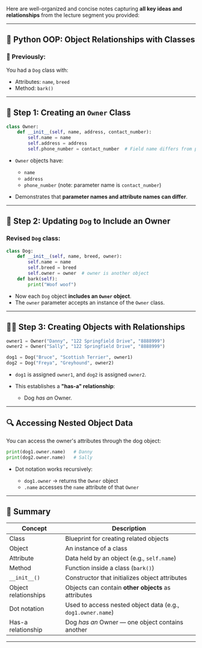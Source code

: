 Here are well-organized and concise notes capturing **all key ideas and relationships** from the lecture segment you provided:

---

## 🧱 **Python OOP: Object Relationships with Classes**

### 🐶 Previously:

You had a `Dog` class with:

* Attributes: `name`, `breed`
* Method: `bark()`

---

## 🧑 **Step 1: Creating an `Owner` Class**

```python
class Owner:
    def __init__(self, name, address, contact_number):
        self.name = name
        self.address = address
        self.phone_number = contact_number  # Field name differs from parameter
```

* `Owner` objects have:

  * `name`
  * `address`
  * `phone_number` (note: parameter name is `contact_number`)
* Demonstrates that **parameter names and attribute names can differ**.

---

## 🐾 **Step 2: Updating `Dog` to Include an Owner**

### Revised `Dog` class:

```python
class Dog:
    def __init__(self, name, breed, owner):
        self.name = name
        self.breed = breed
        self.owner = owner  # owner is another object
    def bark(self):
        print("Woof woof")
```

* Now each `Dog` object **includes an `Owner` object**.
* The `owner` parameter accepts an instance of the `Owner` class.

---

## 🐕‍🦺 **Step 3: Creating Objects with Relationships**

```python
owner1 = Owner("Danny", "122 Springfield Drive", "8888999")
owner2 = Owner("Sally", "122 Springfield Drive", "8888999")

dog1 = Dog("Bruce", "Scottish Terrier", owner1)
dog2 = Dog("Freya", "Greyhound", owner2)
```

* `dog1` is assigned `owner1`, and `dog2` is assigned `owner2`.
* This establishes a **"has-a" relationship**:

  * Dog *has an* Owner.

---

## 🔍 **Accessing Nested Object Data**

You can access the owner's attributes through the dog object:

```python
print(dog1.owner.name)   # Danny
print(dog2.owner.name)   # Sally
```

* Dot notation works recursively:

  * `dog1.owner` → returns the `Owner` object
  * `.name` accesses the `name` attribute of that `Owner`

---

## 📌 Summary

| Concept              | Description                                                 |
| -------------------- | ----------------------------------------------------------- |
| Class                | Blueprint for creating related objects                      |
| Object               | An instance of a class                                      |
| Attribute            | Data held by an object (e.g., `self.name`)                  |
| Method               | Function inside a class (`bark()`)                          |
| `__init__()`         | Constructor that initializes object attributes              |
| Object relationships | Objects can contain **other objects** as attributes         |
| Dot notation         | Used to access nested object data (e.g., `dog1.owner.name`) |
| Has-a relationship   | Dog *has an* Owner — one object contains another            |

---

